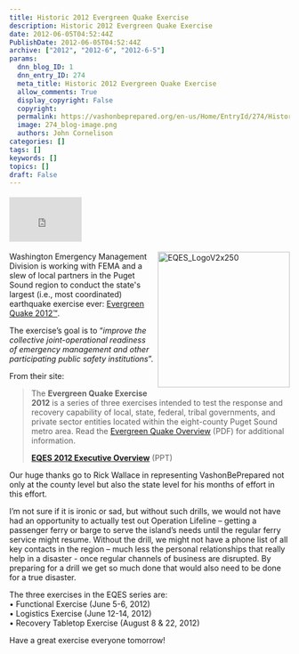 ```yaml
---
title: Historic 2012 Evergreen Quake Exercise
description: Historic 2012 Evergreen Quake Exercise
date: 2012-06-05T04:52:44Z
PublishDate: 2012-06-05T04:52:44Z
archive: ["2012", "2012-6", "2012-6-5"]
params:
  dnn_blog_ID: 1
  dnn_entry_ID: 274
  meta_title: Historic 2012 Evergreen Quake Exercise
  allow_comments: True
  display_copyright: False
  copyright:
  permalink: https://vashonbeprepared.org/en-us/Home/EntryId/274/Historic-2012-Evergreen-Quake-Exercise
  image: 274_blog-image.png
  authors: John Cornelison
categories: []
tags: []
keywords: []
topics: []
draft: False
---
```


<div class="wlWriterHeaderFooter" style="float:none; margin:0px; padding:4px 0px 4px 0px;"><iframe src="http://www.facebook.com/widgets/like.php?href=http://vashonbeprepared.org/News/Blogs/VashonPreparedness/tabid/164/EntryId/274/Historic-2012-Evergreen-Quake-Exercise.aspx" scrolling="no" frameborder="0" style="border:none; width:130px; height:80px"></iframe></div><p><a href="./images/274/Windows-Live-Writer-a9f57b498cc4_12FB4-EQES_LogoV2x250_2.jpg"><img style="background-image: none; border-bottom: 0px; border-left: 0px; margin: 0px 0px 5px 5px; padding-left: 0px; padding-right: 0px; display: inline; float: right; border-top: 0px; border-right: 0px; padding-top: 0px" title="EQES_LogoV2x250" border="0" alt="EQES_LogoV2x250" align="right" src="./images/274/Windows-Live-Writer-a9f57b498cc4_12FB4-EQES_LogoV2x250_thumb.jpg" width="237" height="244" /></a>Washington Emergency Management Division is working with FEMA and a slew of local partners in the Puget Sound region to conduct the state's largest (i.e., most coordinated) earthquake exercise ever: <a href="http://www.emd.wa.gov/training/EvergreenQuake.shtml" target="_blank">Evergreen Quake 2012™</a>. </p>  <p>The exercise’s goal is to “<em>improve the collective joint-operational readiness of emergency management and other participating public safety institutions</em>”.</p>  <p>From their site:</p>  <blockquote>   <p>The <strong>Evergreen Quake Exercise 2012</strong> is a series of three exercises intended to test the response and recovery capability of local, state, federal, tribal governments, and private sector entities located within the eight-county Puget Sound metro area. Read the <a href="http://www.emd.wa.gov/training/documents/EQESOverview04-18-12.pdf">Evergreen Quake Overview</a> (PDF) for additional information.</p>    <p><a href="http://www.emd.wa.gov/training/documents/EQESOverviewv03-22-2012.pptx"><strong>EQES 2012 Executive Overview</strong></a> (PPT)</p> </blockquote>  <p>Our huge thanks go to Rick Wallace in representing VashonBePrepared not only at the county level but also the state level for his months of effort in this effort.</p>  <p>I’m not sure if it is ironic or sad, but without such drills, we would not have had an opportunity to actually test out Operation Lifeline – getting a passenger ferry or barge to serve the island’s needs until the regular ferry service might resume. Without the drill, we might not have a phone list of all key contacts in the region – much less the personal relationships that really help in a disaster - once regular channels of business are disrupted. By preparing for a drill we get so much done that would also need to be done for a true disaster. </p>  <p>The three exercises in the EQES series are:    <br />• Functional Exercise (June 5-6, 2012)    <br />• Logistics Exercise (June 12-14, 2012)     <br />• Recovery Tabletop Exercise (August 8 &amp; 22, 2012)</p>  <p>Have a great exercise everyone tomorrow!</p>
